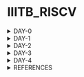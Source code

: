 # IIITB_RISCV


<details>
    
<summary>DAY-0</summary>

# DAY-0

# Installation of Tools

Follow the below commands for installation of tools.

```
git clone https://github.com/kunalg123/riscv_workshop_collaterals.git
cd riscv_workshop_collaterals
chmod +x run.sh
./run.sh

cd ~/riscv_toolchain/iverilog/
git checkout --track -b v10-branch origin/v10-branch
git pull 
chmod 777 autoconf.sh 
./autoconf.sh 
./configure 
make
sudo make install

gedit .bashrc
export PATH="/home/amith/riscv_toolchain/riscv64-unknown-elf-gcc-8.3.0-2019.08.0-x86_64-linux-ubuntu14/bin:$PATH" 
source .bashrc
```

</details>

<details>
    
<summary>DAY-1</summary>

# DAY-1
## Introduction to RISC-V ISA and GNU compiler toolchain

RISC-V (pronounced "risk-five") is an open-source instruction set architecture (ISA) that is designed to be simple, extensible, and modular. It is often referred to as a "free and open RISC instruction set architecture," as it is not encumbered by patents or proprietary restrictions, allowing anyone to use, modify, and contribute to its development.

The C program is compiled into RISC-V assembly language program, this assembly language program is converted into machine level program, which is binary language program. These binary bits will be executed into this particular layout seen in the image below.The Risc-V architecture is implemented by the given RTL (picorv32 cpu core).

![image](https://github.com/amith-bharadwaj/iiitb_asic_class/assets/84613258/ff4b5316-9ea3-4eb9-bc8d-1dc3c3222c02)

The application software will run on the hardware by the given flow.Apps enter into the block of system software, this block converts into the binary language, the system software block contains OS,Compiler and Assembler.OS handles IO operations,allocates memory and performs low level system functions.
The output of the OS are small chunks of C,C++ or Java language, these are taken by the compiler and converted into instructions.Depending on the hardware the format or syntax of the instructions will change. Then the assembler will convert these instructions into binary language program.This binary language is fed to the hardware.Then RTL implementation is done and the synthesized netlist is obtained.

![image](https://github.com/amith-bharadwaj/iiitb_asic_class/assets/84613258/0df7f17d-6217-4ebe-9496-4283764b8803)

![image](https://github.com/amith-bharadwaj/iiitb_asic_class/assets/84613258/982be285-c03e-4496-aa2d-40e9c3fc454e)

## LAB work for RISC-V software toolchain

Let us execute a simple program which computes sum from 1 to a given number N.

```
gedit sum1ton.c
gcc sum1ton.c
./a.out
```

![image](https://github.com/amith-bharadwaj/iiitb_asic_class/assets/84613258/b1799e88-2b3b-40c6-a8cd-1bc384aaffdc)


![image](https://github.com/amith-bharadwaj/iiitb_asic_class/assets/84613258/2405e1cf-0f84-4390-a06d-b97ebbc33df2)

Now let us compile it with risv compiler

```
riscv64-unknown-elf-gcc -O1 -mabi=lp64 -march=rv64i -o sum1ton.o sum1ton.c
```
![image](https://github.com/amith-bharadwaj/iiitb_asic_class/assets/84613258/531aec9c-25d6-4fc7-89eb-b2fc4b312e47)

It will generate the file sum1ton.o, let us go to another tab and run the following commands.

```
riscv64-unknown-elf-objdump -d sum1ton.o | less
```
It will give us a bunch of assembly language code.

We need to look for main section.

```
/main
```
Here we can see 15 instructions which came out when we used the previous commands.Since it is a byte instruction, it always increments by 4.

![image](https://github.com/amith-bharadwaj/iiitb_asic_class/assets/84613258/17fd6343-fbe1-43e1-816c-e7e5d0766c6c)

Now, let us run the command with -ofast.

```
riscv64-unknown-elf-gcc -Ofast -mabi=lp64 -march=rv64i -o sum1ton.o sum1ton.c

```
Here we can see that 12 instructions were produced.

![image](https://github.com/amith-bharadwaj/iiitb_asic_class/assets/84613258/980923ad-7fee-4096-b298-8c1797c33bdd)

### Spike simulation and Debug.

Now let us observe the output using spike

```
riscv64-unknown-elf-gcc -ofast -mabi=lp64 -march=rv64i -o sum1ton.o sum1ton.c
spike pk sum1ton.o
```

![image](https://github.com/amith-bharadwaj/RISCV_ISA/assets/84613258/f4c3d309-97ba-4830-9b16-65b2612d4d61)

The below command is used for debuging line by line.
```
spike -d pk sum1ton.o
```

**LUI**: The "LUI" instruction in RISC-V stands for "Load Upper Immediate." It's used to load an immediate value into the upper 20 bits of a 32-bit register, with the lower 12 bits being filled with zeros. Here's the general format of the LUI instruction:

![image](https://github.com/amith-bharadwaj/RISCV_ISA/assets/84613258/0f14b940-23cd-477c-b36e-99b87a8edff8)

**ADDI**: The "ADDI" instruction in RISC-V stands for "Add Immediate." It's used to add an immediate value to the value in a register and store the result back in the destination register. Here's the general format of the ADDI instruction:

![image](https://github.com/amith-bharadwaj/RISCV_ISA/assets/84613258/887aa66e-dfad-4fef-b8b0-642c3e80f58a)

## 64 Bit Number System for unsigned numbers and signed numbers

In a 64-bit computer architecture,

**Byte:**
        A "byte" in a 64-bit architecture consists of 8 bits, just like in other architectures.
        Each byte can represent a range of values from 0 to 255 (2^8 - 1).
        Bytes are fundamental units of storage and data representation, commonly used for characters, numbers, and other small data units.
        For example, a single ASCII character like 'A' is represented by a byte.

**Word:**
        In a 64-bit architecture, a "word" typically refers to a unit of data that is 64 bits, or 8 bytes.
        This size is often chosen to match the size of the processor's general-purpose registers, enabling efficient processing of data.
        Words are commonly used for integer arithmetic, memory addressing, and data manipulation operations.

**Double Word:** In a 64-bit architecture, a "double word" is a unit of data that is twice the size of a word, hence 128 bits or 16 bytes.Double words are used for larger data structures, floating-point numbers, and certain specialized operations that require more storage space.

        
![image](https://github.com/amith-bharadwaj/RISCV_ISA/assets/84613258/b2e2a8db-c052-4aac-ae13-22d5780536ee)

Here below we can see the representation of unsigned numbers in 64 bit architecture.

![image](https://github.com/amith-bharadwaj/IIITB_RISCV/assets/84613258/38c73c57-49dd-4498-b9c0-27e5186db566)

The format and memory for different data types are given below.

![image](https://github.com/amith-bharadwaj/IIITB_RISCV/assets/84613258/094579d4-2127-4602-a157-21563d46535f)

</details>

<details>
    
<summary>DAY-2</summary>

# DAY-2
## Application Binary Interface

The Application Binary Interface (ABI) for the RISC-V architecture defines a set of rules and conventions for the interaction between software components at the binary level. It encompasses how functions are called, how data is represented and manipulated, how memory is managed, and how system calls are made. The RISC-V ABI ensures compatibility and interoperability between different software modules, making it possible for programs to work seamlessly on different systems that adhere to the same ABI.

![image](https://github.com/amith-bharadwaj/IIITB_RISCV/assets/84613258/1f14cdec-d0cc-498f-b0a6-4f8a1e3f118a)

### Memory Allocation 

There are two different ways to load the data into registers,the data can be loaded directly to registers but as we dont have large number of registers, we can load the data into the memory and then from memory we can load the data into the registers.

![image](https://github.com/amith-bharadwaj/IIITB_RISCV/assets/84613258/982bd744-0e8d-45ba-b862-419dcdd9e2a1)

RiscV belongs to little-endian memory addressing system.Little-endian memory addressing is a way of organizing and storing data in computer memory where the least significant byte (LSB) of a multi-byte value is stored at the lowest memory address, while the most significant byte (MSB) is stored at a higher memory address.This byte order is opposite to big-endian memory addressing.

![image](https://github.com/amith-bharadwaj/IIITB_RISCV/assets/84613258/53829752-ee0f-4170-a491-724a64ded03f)

**ld:** This mnemonic stands for "load double-word." It's an instruction used to load a 64-bit (8-byte) value from memory into a register.

**x8:** This is the destination register where the loaded value will be stored. In RISC-V assembly language, registers are denoted by the "x" prefix followed by a number (e.g., x0, x1, x2, ..., x31).

**16:** This is the immediate offset value, which indicates the offset from the address stored in register x23. The offset is added to the address in x23 to calculate the memory address from which the value will be loaded.

**(x23):** This indicates that the address to be used for loading the value is stored in register x23. x23 is the base register, and the offset is added to its value to compute the effective memory address.
    
![image](https://github.com/amith-bharadwaj/IIITB_RISCV/assets/84613258/82e52cc8-7eb7-49dc-b5be-7993857d3412)

The format of instruction can be seen below.

![image](https://github.com/amith-bharadwaj/IIITB_RISCV/assets/84613258/5bb365b1-f46c-4e87-a65c-fc398499e059)

The add instruction below performs the addition operation by adding the values stored in registers x24 and x8 together. The result of the addition is then stored back in register x8, overwriting the previous value.

![image](https://github.com/amith-bharadwaj/IIITB_RISCV/assets/84613258/b9cbd593-8d84-4d53-9701-7b8b10baa843)


![image](https://github.com/amith-bharadwaj/IIITB_RISCV/assets/84613258/d17f8452-72fa-496c-bea4-fa210881d1fc)

The below image shows the different ABI names,registers and its usages.
![image](https://github.com/amith-bharadwaj/IIITB_RISCV/assets/84613258/d2614bb0-4fb3-4fbb-b747-437924e937fb)

## Lab Work using ABI function calls

Let us perform the lab to rewrite c program in asm language.The main c program passes a0 and a1 to ASM block and the ASM returns a0 back to the main c program.

![image](https://github.com/amith-bharadwaj/IIITB_RISCV/assets/84613258/c231b772-fe51-484c-b5c6-3fd9c8ee9478)

The algorithm for the operation of program can be seen below.

![image](https://github.com/amith-bharadwaj/IIITB_RISCV/assets/84613258/1b55a7fc-b712-4c4a-b659-1a659298a999)

This is 1to9_custom.c file 

![image](https://github.com/amith-bharadwaj/IIITB_RISCV/assets/84613258/4da8461e-3ac1-4073-abda-b0268e556984)

This is load.S file

![image](https://github.com/amith-bharadwaj/IIITB_RISCV/assets/84613258/68ef46f8-b98c-42cb-b4c6-d5900efb0447)

The execution of the program is performed.
```
riscv64-unknown-elf-gcc -Ofast -mabi=lp64 -march=rv64i -o 1to9_custom.o 1to9_custom.c load.S
spike pk 1to9_custom.o
riscv64-unknown-elf-objdump -d 1to9_custom.o |less
```

![image](https://github.com/amith-bharadwaj/IIITB_RISCV/assets/84613258/9d5624c4-ab71-4b22-9a83-e2a330cc4191)

## Lab to run C program on RISC-V CPU
We will load the hex format of C Program to the RISC-V CPU which is written in verilog and the end result is displayed.

![image](https://github.com/amith-bharadwaj/IIITB_RISCV/assets/84613258/173e1d5e-2d97-4370-b67b-4acd8092f082)

Follow the below commands to run the program.

```
chmod rv32im.sh
./rv32im.sh
```
![image](https://github.com/amith-bharadwaj/IIITB_RISCV/assets/84613258/11ddb3bb-27fd-4ae0-b01b-a5b25084ebab)


</details>

<details>
    
<summary>DAY-3</summary>

# DAY-3
# Digital Logic with TL-verilog and MakerChip

**Logic Gates** : Logic gates are fundamental building blocks of digital circuits that perform logical operations on one or more binary inputs (usually represented as 0 or 1) to produce a binary output. These gates implement basic logical functions and are the foundation of all digital systems and computers.

![Screenshot from 2023-08-20 22-45-39](https://github.com/amith-bharadwaj/IIITB_RISCV/assets/84613258/2d0c3c6b-cce4-4b0c-aa62-257f9a5c623c)

**Combinational Circuit** : A combinational circuit is a type of digital circuit in which the output is solely determined by the current input values, without any consideration of previous inputs or circuit states. In other words, the output of a combinational circuit depends only on the instantaneous values of its input signals, and there is no concept of memory or feedback within the circuit. Combinational circuits are widely used in digital systems for tasks such as arithmetic operations, data manipulation, and logic processing.

![image](https://github.com/amith-bharadwaj/IIITB_RISCV/assets/84613258/c1554765-ea65-4b0d-a4c0-3b4b6d9a6992)

Adder

![image](https://github.com/amith-bharadwaj/IIITB_RISCV/assets/84613258/e923ea4f-f6ba-4ea5-9989-301f031339ca)

Boolean Operator

![image](https://github.com/amith-bharadwaj/IIITB_RISCV/assets/84613258/97c73212-01ba-44e3-a320-91baac99dad9)

Multiplexer

![Screenshot from 2023-08-20 22-58-39](https://github.com/amith-bharadwaj/IIITB_RISCV/assets/84613258/98e0e463-386e-43ff-ab0d-fc75932a46d2)

Chaining Ternary Operator

![Screenshot from 2023-08-20 23-04-09](https://github.com/amith-bharadwaj/IIITB_RISCV/assets/84613258/911f4d64-9c85-465b-adcf-c3633c69015f)

#### MakerChip

Makerchip is a popular online Integrated Development Environment (IDE) primarily focused on digital design and hardware description languages (HDLs). It's designed to facilitate the design, simulation, and verification of digital circuits and systems.

**Pythagorean Example**

![Screenshot from 2023-08-20 23-29-46](https://github.com/amith-bharadwaj/IIITB_RISCV/assets/84613258/b2f7e54d-ad08-49c5-a14a-1cc687a3ae64)

#### Combinational Logic

Task 1: Inverter

![Screenshot from 2023-08-20 23-39-11](https://github.com/amith-bharadwaj/IIITB_RISCV/assets/84613258/4109d792-b6d8-41b9-a04c-74a23ba03e24)

Task 2: AND Logic circuit 

![Screenshot from 2023-08-20 23-41-10](https://github.com/amith-bharadwaj/IIITB_RISCV/assets/84613258/17943c26-a4dc-49e1-ae35-8d2dfaca1bde)

Task 3: Vectors

$out[4:0] will create a vector of 5 bits.Arithmetic operators on vectors will act as binary numbers. 

![Screenshot from 2023-08-20 23-45-49](https://github.com/amith-bharadwaj/IIITB_RISCV/assets/84613258/167b60b0-0fb1-4308-ae16-8933b16e2856)

![Screenshot from 2023-08-20 23-47-58](https://github.com/amith-bharadwaj/IIITB_RISCV/assets/84613258/bdf843a6-d4cb-4016-9896-419633010589)

Task 4 : Multiplexer

![Screenshot from 2023-08-20 23-48-53](https://github.com/amith-bharadwaj/IIITB_RISCV/assets/84613258/17e1db43-818d-4671-b71c-2d54c2e4e219)

![Screenshot from 2023-08-20 23-52-27](https://github.com/amith-bharadwaj/IIITB_RISCV/assets/84613258/b5eda7f8-1aa8-4f54-b040-ba49a6aae014)

Multiplexer using vectors

![Screenshot from 2023-08-20 23-54-36](https://github.com/amith-bharadwaj/IIITB_RISCV/assets/84613258/598e0681-8812-454f-8866-a41a359f3170)

Task 5: Combinational Calculator

This circuit implements a calculator that can perform +,-,*,/ on two input values.

![Screenshot from 2023-08-20 23-59-43](https://github.com/amith-bharadwaj/IIITB_RISCV/assets/84613258/790dca5b-14bf-4e9c-ac1a-cd45ada9c6f7)

![Screenshot from 2023-08-21 00-16-27](https://github.com/amith-bharadwaj/IIITB_RISCV/assets/84613258/68075105-8e82-4f62-b808-37a66b3e38c7)

#### Sequential Logic

Sequential logic refers to a type of digital logic circuit or system in which the output is determined not only by the current inputs but also by the history of inputs.In sequential logic, the circuit contains memory elements such as flip-flops or registers that store information and maintain a state. This stored information influences how the circuit responds to subsequent inputs. The concept of time or clock signal is crucial in sequential logic, as it dictates when the stored information is updated and when new computations can take place.

Example: Fibbonaci series with Reset

![image](https://github.com/amith-bharadwaj/IIITB_RISCV/assets/84613258/c0612a9d-880e-4cd4-8f8d-0f04c23f98b7)

![image](https://github.com/amith-bharadwaj/IIITB_RISCV/assets/84613258/d10be0fc-2f15-4e61-8ea0-12a6ac764e5c)

Task 1: Counter

![image](https://github.com/amith-bharadwaj/IIITB_RISCV/assets/84613258/55945da3-25dd-4766-a454-06ff83859664)

The TLV code for performing the counter operation is given below.
```
$cnt[31:0] = $reset ? 0 : (1 + >>1$cnt);
```
![image](https://github.com/amith-bharadwaj/IIITB_RISCV/assets/84613258/9ccc748c-75e7-4bed-aab6-f910616ac72e)

Task 2: Our task is to perform a sequential calculator operation.This calculator should remember the last result and use it for the next calculation.

![image](https://github.com/amith-bharadwaj/IIITB_RISCV/assets/84613258/97287d00-b851-4044-925e-eddbba7bb0e8)

![image](https://github.com/amith-bharadwaj/IIITB_RISCV/assets/84613258/173d9ac8-065e-4aab-b41b-318403e0c397)

## Pipelining

Pipelining in refers to a design methodology employed in digital integrated circuit (IC) development to enhance the throughput and performance of sequential operations. It involves breaking down a complex computation or task into smaller, discrete stages, each of which can be executed concurrently by separate hardware modules. These stages are interconnected in a serial manner, creating a pipeline that allows new operations to enter the pipeline before previous ones have completed.

The primary objective of pipelining is to minimize the idle time of hardware resources and maximize overall system throughput. By enabling multiple tasks to be processed simultaneously at different pipeline stages, the effective utilization of resources is improved, resulting in faster execution times for a sequence of operations.However,pipelining introduces additional challenges such as data hazards, control hazards, and inter-stage synchronization.

![image](https://github.com/amith-bharadwaj/IIITB_RISCV/assets/84613258/bad4f649-b01c-43b1-8e9c-6e8c0ce9ec43)


![image](https://github.com/amith-bharadwaj/IIITB_RISCV/assets/84613258/33442b80-9a8c-409d-a963-a95e0facf416)


![image](https://github.com/amith-bharadwaj/IIITB_RISCV/assets/84613258/080272e0-d3ef-479c-b3e3-f2f865fdbdff)

![image](https://github.com/amith-bharadwaj/IIITB_RISCV/assets/84613258/e8a0fa5a-2732-42c8-b7bb-852a2c98ca92)

![image](https://github.com/amith-bharadwaj/IIITB_RISCV/assets/84613258/7e7452c8-ca42-4e59-8beb-917e658813b0)

![image](https://github.com/amith-bharadwaj/IIITB_RISCV/assets/84613258/f3941be2-d161-4a4e-8637-61ec5c3e3e42)

Let us perform the pipelining of error conditions.

![image](https://github.com/amith-bharadwaj/IIITB_RISCV/assets/84613258/dbfa03ed-45bb-46c5-a38a-7f595127295c)

Task: Pipelining of Calculator and Counter

![image](https://github.com/amith-bharadwaj/IIITB_RISCV/assets/84613258/b2052e95-2767-4bff-928d-d1011e05c58a)

![image](https://github.com/amith-bharadwaj/IIITB_RISCV/assets/84613258/37a6cdbc-1c84-47ba-b650-b99ef615c797)

Task: Cycle Calculator

![image](https://github.com/amith-bharadwaj/IIITB_RISCV/assets/84613258/f2ee4269-0a4d-4ea6-928d-8ee97759d746)
The TLV code is given below.

```
|calc
      @1
         
        $reset = *reset;
        $val1[31:0] = >>2$out[31:0] ;
        $val2[31:0] = $rand2[3:0];
        $sum[31:0] = $val1[31:0] + $val2[31:0];
        $diff[31:0] = $val1[31:0] - $val2[31:0];
        $prod[31:0] = $val1[31:0] * $val2[31:0];
        $quot[31:0] = $val1[31:0] / $val2[31:0];
        $valid = $reset ? 0 : (>>1$valid + 1);
      @2
        $out[31:0] = ($reset | ~($valid))  ? 32'h0 : ($op[1] ? ($op[0] ? $div : $prod):($op[0] ? $diff : $sum));

        
 
```

![image](https://github.com/amith-bharadwaj/IIITB_RISCV/assets/84613258/ff8e85d3-1f03-4433-ad5d-8e7b007ad678)

## Validity

In Transaction-Level Verilog (TL-Verilog), which is an extension of the Verilog hardware description language (HDL), "validity" refers to the concept of indicating whether a piece of data is valid or not. TL-Verilog is designed to facilitate high-level modeling and rapid design entry, particularly for transaction-level modeling.

![image](https://github.com/amith-bharadwaj/IIITB_RISCV/assets/84613258/23133cdb-8b66-43a5-bd38-9d060f0f1df5)

### Clock Gating

Clock gating is a power-saving technique used in digital circuit design to reduce dynamic power consumption by selectively controlling the clock signal to specific circuit elements or modules. The primary goal of clock gating is to save power by stopping the clock signal from reaching parts of the circuit that are not currently active or performing useful computation.

![image](https://github.com/amith-bharadwaj/IIITB_RISCV/assets/84613258/ad5ebcbb-6fff-406c-a6ed-38f640feb825)

Exercise 1: Distance Accumulator

![image](https://github.com/amith-bharadwaj/IIITB_RISCV/assets/84613258/2661aebd-ab3d-4791-a547-2c9b80f1a54f)

![image](https://github.com/amith-bharadwaj/IIITB_RISCV/assets/84613258/8caeb14a-26b3-405e-bdff-0343e01ed905)

![image](https://github.com/amith-bharadwaj/IIITB_RISCV/assets/84613258/4d147b37-36b8-44bd-9351-87e9b597973f)

![image](https://github.com/amith-bharadwaj/IIITB_RISCV/assets/84613258/aa5e06e1-5c4e-4346-afd0-e9763a7130f6)

![image](https://github.com/amith-bharadwaj/IIITB_RISCV/assets/84613258/46aff40e-5d8e-4de6-81c6-1fedd32c25c4)

Exercise 2: Cycle Calculator with Validity

![image](https://github.com/amith-bharadwaj/IIITB_RISCV/assets/84613258/58913fc5-c379-4fa5-8673-0ab4b24d792b)

![image](https://github.com/amith-bharadwaj/IIITB_RISCV/assets/84613258/3cc36546-b378-49b4-92d6-1fcc40ef3b90)

Calculator with single value memory 

![image](https://github.com/amith-bharadwaj/IIITB_RISCV/assets/84613258/72abac6c-b4e7-45c5-840b-d688ab4a93e2)

![image](https://github.com/amith-bharadwaj/IIITB_RISCV/assets/84613258/e718ffa0-e7da-488f-8ed4-cf532aaab61b)


</details>


<details>
    
<summary>DAY-4</summary>

## RISC-V Micro Architecture

### RISC-V Block Diagram

![image](https://github.com/amith-bharadwaj/IIITB_RISCV/assets/84613258/9348ff29-26f3-4a53-8709-17a80284fab7)

1.The **Program Counter** (PC) serves as a specialized register within a CPU, tasked with keeping a record of the memory address pertaining to the upcoming instruction set for fetching and execution. It undergoes incremental updates as instructions are fetched, and it plays a role in indicating the address to the instruction memory, thereby facilitating the retrieval of the subsequent instruction within the program sequence.

2.The **Instruction Decoder** takes form as an internal circuit embedded within the CPU, responsible for the interpretation of machine instructions obtained from memory. It translates the binary representation of the instruction into control signals that oversee the functioning of other CPU components, ensuring the execution of the instruction itself.

3.Functioning as a storage module, the **Instruction Memory** safeguards the program's machine instructions. This section, often set as read-only, harbors the binary instructions that the CPU retrieves and deciphers. The program counter works in conjunction with the instruction memory to determine the address from which the following instruction should be retrieved.

4.The **Data Memory** operates as a storage component designated for containing data manipulated by instructions during program execution. Unlike instruction memory, data memory permits both reading and writing. It holds variables, data arrays, and other pertinent information crucial for the program's execution.

5.The **Arithmetic Logic Unit (ALU)** stands as a pivotal digital circuit situated within the CPU. It takes charge of conducting arithmetic and logical operations on data. Its repertoire spans various tasks such as addition, subtraction, multiplication, division, bitwise operations (AND, OR, XOR), and comparisons. The outcomes generated by the ALU fuel an array of computations as prescribed by the instructions.

6.The **Read Register File** functions as a constituent that stores an ensemble of registers employed to house data during instruction execution. Instructions often involve extracting data from these registers. Specific registers are designated by the instruction for data retrieval, and the data sourced from these registers can function as operands for operations executed by the ALU or other components.

7.The **Write Register File** shoulders the responsibility of capturing the outcomes of operations and storing them back into registers. Following the execution of an instruction, the outcomes are frequently inscribed back into the register file. This practice guarantees that the revised data stands ready for ensuing instructions.

The harmonious collaboration of these elements facilitates the execution of machine instructions within a CPU. The program counter guides the procedure of instruction acquisition, the instruction decoder translates instructions, the ALU carries out mathematical operations, the register files preserve data, and the memory components provide storage and retrieval of data. This orchestration permits the CPU to adeptly undertake the responsibilities stipulated by a program's instructions.

### Fetch and Decode

This is how the PC gets incremented and how the reset makes the PC to 0.

![image](https://github.com/amith-bharadwaj/IIITB_RISCV/assets/84613258/c26c0489-262c-4bc2-8602-5557d9ff0ddc)

![image](https://github.com/amith-bharadwaj/IIITB_RISCV/assets/84613258/8e1dcdd5-438d-48e5-b465-0abb054e2d57)

Let us execute the fetch program.
![image](https://github.com/amith-bharadwaj/IIITB_RISCV/assets/84613258/4dac3b48-3971-4cf1-8ce2-8a003334db9e)
![image](https://github.com/amith-bharadwaj/IIITB_RISCV/assets/84613258/8aea44a3-a2be-4fbf-9f45-7fc7e325022e)
![image](https://github.com/amith-bharadwaj/IIITB_RISCV/assets/84613258/bfe050f9-4fff-47b1-9084-c9d055e88a43)

Let us move on to the Decode logic.

![image](https://github.com/amith-bharadwaj/IIITB_RISCV/assets/84613258/533b8b15-e779-4aba-8090-63b8a90337c8)

![image](https://github.com/amith-bharadwaj/IIITB_RISCV/assets/84613258/6bad2712-fa7f-4708-be55-e183630c4532)

![image](https://github.com/amith-bharadwaj/IIITB_RISCV/assets/84613258/6ea43706-85b7-4cac-a673-92f51e0696d7)

![image](https://github.com/amith-bharadwaj/IIITB_RISCV/assets/84613258/b5c38269-7322-44ae-8274-80a1b50b7db9)

### Risc-V Control logic

Let us perform the lab for register file read logic.

![image](https://github.com/amith-bharadwaj/IIITB_RISCV/assets/84613258/b08a7c53-e262-4eb9-a5dc-005d205851cd)
![image](https://github.com/amith-bharadwaj/IIITB_RISCV/assets/84613258/7d3303ab-2b25-4b9a-8449-facd54381566)

![image](https://github.com/amith-bharadwaj/IIITB_RISCV/assets/84613258/b4ca4ab4-e62c-4f0b-b8c4-b0f75149c7a7)

Let us perform the lab for ALU logic
.
![image](https://github.com/amith-bharadwaj/IIITB_RISCV/assets/84613258/1b0633b4-e2f4-43f6-835b-730309bda933)

![image](https://github.com/amith-bharadwaj/IIITB_RISCV/assets/84613258/607fb581-fd50-4a9f-99a9-a166ebd730af)

Let us perform the lab for Register File Write Logic

![image](https://github.com/amith-bharadwaj/IIITB_RISCV/assets/84613258/df3f7bc7-b4d1-43d4-8f84-f1a9c6170067)

![image](https://github.com/amith-bharadwaj/IIITB_RISCV/assets/84613258/9a0ffa28-126f-4184-8418-3a688ca135be)

#### Concept of Arrays and register files

![image](https://github.com/amith-bharadwaj/IIITB_RISCV/assets/84613258/312ceda0-d222-4118-bb8a-ffb848ed3573)

![image](https://github.com/amith-bharadwaj/IIITB_RISCV/assets/84613258/7e72e1ca-4c78-44a3-b155-e84694540bd6)


</details>

<details>
    
<summary>REFERENCES</summary>

# REFERENCES

1. https://www.vsdiat.com/
2. https://github.com/kunalg123/vsdflow
3. https://teamvlsi.com
4. https://vlsiverify.com/verilog
5. https://github.com/stevehoover/RISC-V_MYTH_Workshop



</details>

